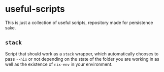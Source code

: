 # useful-scripts

This is just a collection of useful scripts, repository made for persistence sake.

## `stack`

Script that should work as a `stack` wrapper, which automatically chooses to pass `--nix` or not
depending on the state of the folder you are working in as well as the existence of `nix-env` in
your environment.
